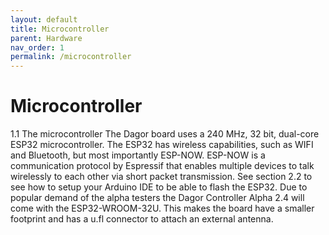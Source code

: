 ```yaml
---
layout: default
title: Microcontroller
parent: Hardware
nav_order: 1
permalink: /microcontroller
---
```


# Microcontroller

1.1 The microcontroller
The Dagor board uses a 240 MHz, 32 bit, dual-core ESP32 microcontroller. The ESP32 has wireless capabilities, such as WIFI and Bluetooth, but most importantly ESP-NOW. ESP-NOW is a communication protocol by Espressif that enables multiple devices to talk wirelessly to each other via short packet transmission. See section 2.2 to see how to setup your Arduino IDE to be able to flash the ESP32. Due to popular demand of the alpha testers the Dagor Controller Alpha 2.4 will come with the ESP32-WROOM-32U. This makes the board have a smaller footprint and has a u.fl connector to attach an external antenna.
